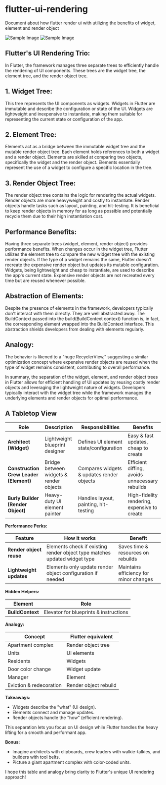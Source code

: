 # flutter-ui-rendering
Document about how flutter render ui with utilizing the benefits of widget, element and render object


![Sample Image](flutter_ui_rendering.png)
![Sample Image](flutter_ui_rendering_overview.png)


## Flutter's UI Rendering Trio:
In Flutter, the framework manages three separate trees to efficiently handle the rendering of UI components. These trees are the widget tree, the element tree, and the render object tree.

## 1.  Widget Tree:

This tree represents the UI components as widgets. Widgets in Flutter are immutable and describe the configuration or state of the UI.
        Widgets are lightweight and inexpensive to instantiate, making them suitable for representing the current state or configuration of the app.

## 2.  Element Tree:

Elements act as a bridge between the immutable widget tree and the mutable render object tree.
        Each element holds references to both a widget and a render object. Elements are skilled at comparing two objects, specifically the widget and the render object.
        Elements essentially represent the use of a widget to configure a specific location in the tree.

## 3.  Render Object Tree:

The render object tree contains the logic for rendering the actual widgets. Render objects are more heavyweight and costly to instantiate.
        Render objects handle tasks such as layout, painting, and hit-testing.
        It is beneficial to keep render objects in memory for as long as possible and potentially recycle them due to their high instantiation cost.



##  Performance Benefits:

Having three separate trees (widget, element, render object) provides performance benefits.
    When changes occur in the widget tree, Flutter utilizes the element tree to compare the new widget tree with the existing render objects.
    If the type of a widget remains the same, Flutter doesn't recreate the expensive render object but updates its mutable configuration.
    Widgets, being lightweight and cheap to instantiate, are used to describe the app's current state. Expensive render objects are not recreated every time but are reused whenever possible.


##  Abstraction of Elements:

Despite the presence of elements in the framework, developers typically don't interact with them directly. They are well abstracted away.
    The BuildContext passed into the build(BuildContext context) function is, in fact, the corresponding element wrapped into the BuildContext interface.
    This abstraction shields developers from dealing with elements regularly.

##  Analogy:
The behavior is likened to a "huge RecyclerView," suggesting a similar optimization concept where expensive render objects are reused when the type of widget remains consistent, contributing to overall performance.

In summary, the separation of the widget, element, and render object trees in Flutter allows for efficient handling of UI updates by reusing costly render objects and leveraging the lightweight nature of widgets. Developers typically interact with the widget tree while the framework manages the underlying elements and render objects for optimal performance.

## A Tabletop View

| Role | Description | Responsibilities | Benefits |
|---|---|---|---|
| **Architect (Widget)** | Lightweight blueprint designer | Defines UI element state/configuration | Easy & fast updates, cheap to create |
| **Construction Crew Leader (Element)** | Bridge between widgets & render objects | Compares widgets & updates render objects | Efficient diffing, avoids unnecessary rebuilds |
| **Burly Builder (Render Object)** | Heavy-duty UI element painter | Handles layout, painting, hit-testing | High-fidelity rendering, expensive to create |

**Performance Perks:**

| Feature | How it works | Benefit |
|---|---|---|
| **Render object reuse** | Elements check if existing render object type matches updated widget type | Saves time & resources on rebuilds |
| **Lightweight updates** | Elements only update render object configuration if needed | Maintains efficiency for minor changes |

**Hidden Helpers:**

| Element | Role |
|---|---|
| **BuildContext** | Elevator for blueprints & instructions |

**Analogy:**

| Concept | Flutter equivalent |
|---|---|
| Apartment complex | Render object tree |
| Units | UI elements |
| Residents | Widgets |
| Door color change | Widget update |
| Manager | Element |
| Eviction & redecoration | Render object rebuild |

**Takeaways:**

- Widgets describe the "what" (UI design).
- Elements connect and manage updates.
- Render objects handle the "how" (efficient rendering).

This separation lets you focus on UI design while Flutter handles the heavy lifting for a smooth and performant app.

**Bonus:**

- Imagine architects with clipboards, crew leaders with walkie-talkies, and builders with tool belts.
- Picture a giant apartment complex with color-coded units.

I hope this table and analogy bring clarity to Flutter's unique UI rendering approach!



